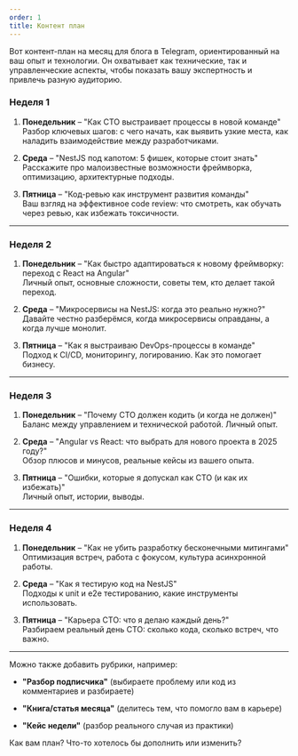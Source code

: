 ```yaml
---
order: 1
title: Контент план
---
```


Вот контент-план на месяц для блога в Telegram, ориентированный на ваш опыт и технологии. Он охватывает как технические, так и управленческие аспекты, чтобы показать вашу экспертность и привлечь разную аудиторию.

### **Неделя 1**

1. **Понедельник** – "Как CTO выстраивает процессы в новой команде"\
   Разбор ключевых шагов: с чего начать, как выявить узкие места, как наладить взаимодействие между разработчиками.

2. **Среда** – "NestJS под капотом: 5 фишек, которые стоит знать"\
   Расскажите про малоизвестные возможности фреймворка, оптимизацию, архитектурные подходы.

3. **Пятница** – "Код-ревью как инструмент развития команды"\
   Ваш взгляд на эффективное code review: что смотреть, как обучать через ревью, как избежать токсичности.

---

### **Неделя 2**

1. **Понедельник** – "Как быстро адаптироваться к новому фреймворку: переход с React на Angular"\
   Личный опыт, основные сложности, советы тем, кто делает такой переход.

2. **Среда** – "Микросервисы на NestJS: когда это реально нужно?"\
   Давайте честно разберёмся, когда микросервисы оправданы, а когда лучше монолит.

3. **Пятница** – "Как я выстраиваю DevOps-процессы в команде"\
   Подход к CI/CD, мониторингу, логированию. Как это помогает бизнесу.

---

### **Неделя 3**

1. **Понедельник** – "Почему CTO должен кодить (и когда не должен)"\
   Баланс между управлением и технической работой. Личный опыт.

2. **Среда** – "Angular vs React: что выбрать для нового проекта в 2025 году?"\
   Обзор плюсов и минусов, реальные кейсы из вашего опыта.

3. **Пятница** – "Ошибки, которые я допускал как CTO (и как их избежать)"\
   Личный опыт, истории, выводы.

---

### **Неделя 4**

1. **Понедельник** – "Как не убить разработку бесконечными митингами"\
   Оптимизация встреч, работа с фокусом, культура асинхронной работы.

2. **Среда** – "Как я тестирую код на NestJS"\
   Подходы к unit и e2e тестированию, какие инструменты использовать.

3. **Пятница** – "Карьера CTO: что я делаю каждый день?"\
   Разбираем реальный день CTO: сколько кода, сколько встреч, что важно.

---

Можно также добавить рубрики, например:

-  **"Разбор подписчика"** (выбираете проблему или код из комментариев и разбираете)

-  **"Книга/статья месяца"** (делитесь тем, что помогло вам в карьере)

-  **"Кейс недели"** (разбор реального случая из практики)

Как вам план? Что-то хотелось бы дополнить или изменить?